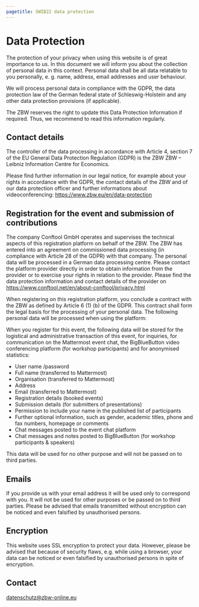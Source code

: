 ```yaml
---
pagetitle: SWIB22 data protection
---
```


# Data Protection

The protection of your privacy when using this website is of great importance to us. In this document we will inform you about the collection of personal data in this context. Personal data shall be all data relatable to you personally, e. g. name, address, email addresses and user behaviour.

We will process personal data in compliance with the GDPR, the data protection law of the German federal state of Schleswig-Holstein and any other data protection provisions (if applicable).

The ZBW reserves the right to update this Data Protection Information if required. Thus, we recommend to read this information regularly.

## Contact details

The controller of the data processing in accordance with Article 4, section 7 of the EU General Data Protection Regulation (GDPR) is the ZBW ZBW &#8211; Leibniz Information Centre for Economics.

Please find further information in our legal notice, for example about your rights in accordance with the GDPR, the contact details of the ZBW and of our data protection officer and further informations about videoconferencing: https://www.zbw.eu/en/data-protection

## Registration for the event and submission of contributions

The company Conftool GmbH operates and supervises the technical aspects of this registration platform on behalf of the ZBW. The ZBW has entered into an agreement on commissioned data processing (in compliance with Article 28 of the GDPR) with that company. The personal data will be processed in a German data processing centre. Please contact the platform provider directly in order to obtain information from the provider or to exercise your rights in relation to the provider. Please find the data protection information and contact details of the provider on https://www.conftool.net/en/about-conftool/privacy.html

When registering on this registration platform, you conclude a contract with the ZBW as defined by Article 6 (1) (b) of the GDPR. This contract shall form the legal basis for the processing of your personal data. The following personal data will be processed when using the platform:

When you register for this event, the following data will be stored for the logistical and administrative transaction of this event, for inquiries, for communication on the Mattermost event chat, the BigBlueButton video conferencing platform (for workshop participants) and for anonymised statistics:

* User name /password
* Full name (transferred to Mattermost)
* Organisation (transferred to Mattermost)
* Address
* Email (transferred to Mattermost)
* Registration details (booked events)
* Submission details (for submitters of presentations)
* Permission to include your name in the published list of participants
* Further optional information, such as gender, academic titles, phone and fax numbers, homepage or comments
* Chat messages posted to the event chat platform
* Chat messages and notes posted to BigBlueButton (for workshop participants & speakers)

This data will be used for no other purpose and will not be passed on to third parties.

## Emails

If you provide us with your email address it will be used only to correspond with you. It will not be used for other purposes or be passed on to third parties. Please be advised that emails transmitted without encryption can be noticed and even falsified by unauthorised persons.

## Encryption

This website uses SSL encryption to protect your data. However, please be advised that because of security flaws, e.g. while using a browser, your data can be noticed or even falsified by unauthorised persons in spite of encryption.

## Contact

datenschutz@zbw-online.eu


